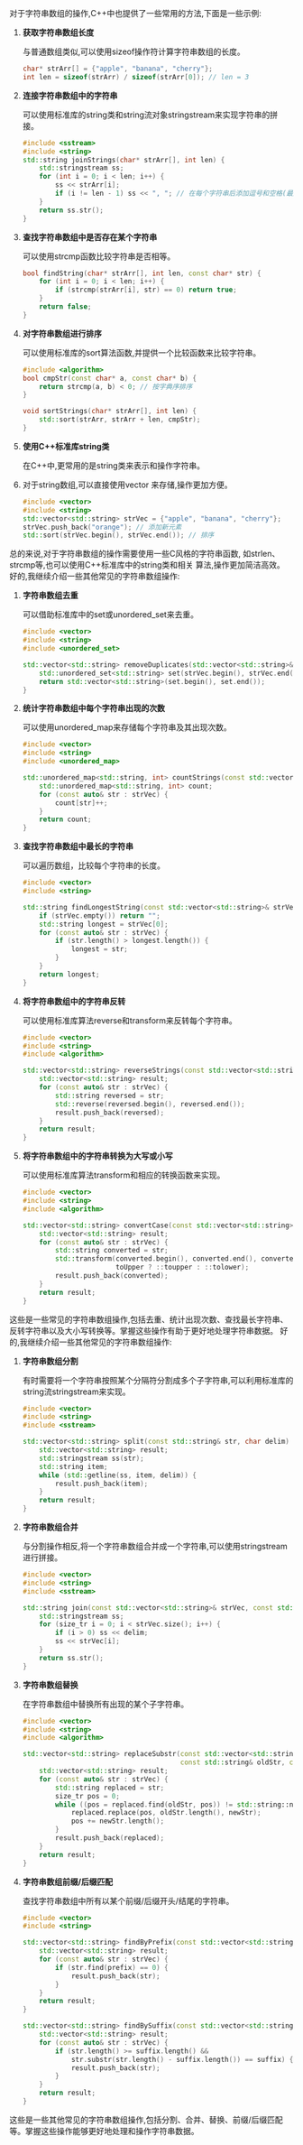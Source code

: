 对于字符串数组的操作,C++中也提供了一些常用的方法,下面是一些示例:

1. **获取字符串数组长度**

   与普通数组类似,可以使用sizeof操作符计算字符串数组的长度。

   ```cpp
   char* strArr[] = {"apple", "banana", "cherry"};
   int len = sizeof(strArr) / sizeof(strArr[0]); // len = 3
   ```

2. **连接字符串数组中的字符串**

   可以使用标准库的string类和string流对象stringstream来实现字符串的拼接。

   ```cpp
   #include <sstream>
   #include <string>
   std::string joinStrings(char* strArr[], int len) {
       std::stringstream ss;
       for (int i = 0; i < len; i++) {
           ss << strArr[i];
           if (i != len - 1) ss << ", "; // 在每个字符串后添加逗号和空格(最后一个除外)
       }
       return ss.str();
   }
   ```

3. **查找字符串数组中是否存在某个字符串**

   可以使用strcmp函数比较字符串是否相等。

   ```cpp
   bool findString(char* strArr[], int len, const char* str) {
       for (int i = 0; i < len; i++) {
           if (strcmp(strArr[i], str) == 0) return true;
       }
       return false;
   }
   ```

4. **对字符串数组进行排序**

   可以使用标准库的sort算法函数,并提供一个比较函数来比较字符串。

   ```cpp
   #include <algorithm>
   bool cmpStr(const char* a, const char* b) {
       return strcmp(a, b) < 0; // 按字典序排序
   }

   void sortStrings(char* strArr[], int len) {
       std::sort(strArr, strArr + len, cmpStr);
   }
   ```

5. **使用C++标准库string类**

   在C++中,更常用的是string类来表示和操作字符串。
6. 对于string数组,可以直接使用vector<string>
   来存储,操作更加方便。

   ```cpp
   #include <vector>
   #include <string>
   std::vector<std::string> strVec = {"apple", "banana", "cherry"};
   strVec.push_back("orange"); // 添加新元素
   std::sort(strVec.begin(), strVec.end()); // 排序
   ```

总的来说,对于字符串数组的操作需要使用一些C风格的字符串函数,
如strlen、strcmp等,也可以使用C++标准库中的string类和相关
算法,操作更加简洁高效。
好的,我继续介绍一些其他常见的字符串数组操作:

1. **字符串数组去重**

   可以借助标准库中的set或unordered_set来去重。

   ```cpp
   #include <vector>
   #include <string>
   #include <unordered_set>

   std::vector<std::string> removeDuplicates(std::vector<std::string>& strVec) {
       std::unordered_set<std::string> set(strVec.begin(), strVec.end());
       return std::vector<std::string>(set.begin(), set.end());
   }
   ```

2. **统计字符串数组中每个字符串出现的次数**

   可以使用unordered_map来存储每个字符串及其出现次数。

   ```cpp
   #include <vector>
   #include <string>
   #include <unordered_map>

   std::unordered_map<std::string, int> countStrings(const std::vector<std::string>& strVec) {
       std::unordered_map<std::string, int> count;
       for (const auto& str : strVec) {
           count[str]++;
       }
       return count;
   }
   ```

3. **查找字符串数组中最长的字符串**

   可以遍历数组，比较每个字符串的长度。

   ```cpp
   #include <vector>
   #include <string>

   std::string findLongestString(const std::vector<std::string>& strVec) {
       if (strVec.empty()) return "";
       std::string longest = strVec[0];
       for (const auto& str : strVec) {
           if (str.length() > longest.length()) {
               longest = str;
           }
       }
       return longest;
   }
   ```

4. **将字符串数组中的字符串反转**

   可以使用标准库算法reverse和transform来反转每个字符串。

   ```cpp
   #include <vector>
   #include <string>
   #include <algorithm>

   std::vector<std::string> reverseStrings(const std::vector<std::string>& strVec) {
       std::vector<std::string> result;
       for (const auto& str : strVec) {
           std::string reversed = str;
           std::reverse(reversed.begin(), reversed.end());
           result.push_back(reversed);
       }
       return result;
   }
   ```

5. **将字符串数组中的字符串转换为大写或小写**

   可以使用标准库算法transform和相应的转换函数来实现。

   ```cpp
   #include <vector>
   #include <string>
   #include <algorithm>

   std::vector<std::string> convertCase(const std::vector<std::string>& strVec, bool toUpper) {
       std::vector<std::string> result;
       for (const auto& str : strVec) {
           std::string converted = str;
           std::transform(converted.begin(), converted.end(), converted.begin(),
                          toUpper ? ::toupper : ::tolower);
           result.push_back(converted);
       }
       return result;
   }
   ```

这些是一些常见的字符串数组操作,包括去重、统计出现次数、查找最长字符串、反转字符串以及大小写转换等。掌握这些操作有助于更好地处理字符串数据。
好的,我继续介绍一些其他常见的字符串数组操作:

1. **字符串数组分割**

   有时需要将一个字符串按照某个分隔符分割成多个子字符串,可以利用标准库的string流stringstream来实现。

   ```cpp
   #include <vector>
   #include <string>
   #include <sstream>

   std::vector<std::string> split(const std::string& str, char delim) {
       std::vector<std::string> result;
       std::stringstream ss(str);
       std::string item;
       while (std::getline(ss, item, delim)) {
           result.push_back(item);
       }
       return result;
   }
   ```

2. **字符串数组合并**

   与分割操作相反,将一个字符串数组合并成一个字符串,可以使用stringstream进行拼接。

   ```cpp
   #include <vector>
   #include <string>
   #include <sstream>

   std::string join(const std::vector<std::string>& strVec, const std::string& delim) {
       std::stringstream ss;
       for (size_tr i = 0; i < strVec.size(); i++) {
           if (i > 0) ss << delim;
           ss << strVec[i];
       }
       return ss.str();
   }
   ```

3. **字符串数组替换**

   在字符串数组中替换所有出现的某个子字符串。

   ```cpp
   #include <vector>
   #include <string>
   #include <algorithm>

   std::vector<std::string> replaceSubstr(const std::vector<std::string>& strVec, 
                                          const std::string& oldStr, const std::string& newStr) {
       std::vector<std::string> result;
       for (const auto& str : strVec) {
           std::string replaced = str;
           size_tr pos = 0;
           while ((pos = replaced.find(oldStr, pos)) != std::string::npos) {
               replaced.replace(pos, oldStr.length(), newStr);
               pos += newStr.length();
           }
           result.push_back(replaced);
       }
       return result;
   }
   ```

4. **字符串数组前缀/后缀匹配**

   查找字符串数组中所有以某个前缀/后缀开头/结尾的字符串。

   ```cpp
   #include <vector>
   #include <string>

   std::vector<std::string> findByPrefix(const std::vector<std::string>& strVec, const std::string& prefix) {
       std::vector<std::string> result;
       for (const auto& str : strVec) {
           if (str.find(prefix) == 0) {
               result.push_back(str);
           }
       }
       return result;
   }

   std::vector<std::string> findBySuffix(const std::vector<std::string>& strVec, const std::string& suffix) {
       std::vector<std::string> result;
       for (const auto& str : strVec) {
           if (str.length() >= suffix.length() &&
               str.substr(str.length() - suffix.length()) == suffix) {
               result.push_back(str);
           }
       }
       return result;
   }
   ```

这些是一些其他常见的字符串数组操作,包括分割、合并、替换、前缀/后缀匹配等。掌握这些操作能够更好地处理和操作字符串数据。